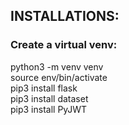 ## INSTALLATIONS:

### Create a virtual venv:
python3 -m venv venv  
source env/bin/activate  
pip3 install flask  
pip3 install dataset  
pip3 install PyJWT  

<!-- <h2>User</h2>
	<b>Create: </b><br>
	<code>curl -X POST http://127.0.0.1:5002/users -d '{"user_id":"randval1","username":"temp23123","first_name":"Hello","last_name":"World", "post_ids": [], "comment_ids": []}' -H "Content-Type: application/json"</code><br>
	<b>Delete: </b><br>
	<code>curl http://127.0.0.1:5002/users/&lt;user_id&gt;</code><br>

	<h2>Post</h2>
	<b>Create: </b><br>
	<code>curl -X POST http://127.0.0.1:5001/posts -d '{"post_id":"id1","user_id":"randval1","description":"hello this is another trial for new post", "comment_ids": []}' -H "Content-Type: application/json"</code><br>
	<b>Get: </b><br>
	<code>curl http://127.0.0.1:5001/posts</code><br>
	<code>curl http://127.0.0.1:5001/posts/&lt;post_id&gt;</code><br>
	<code>curl http://127.0.0.1:5001/user-posts/&lt;user_id&gt;</code><br>
	<b>Delete: </b><br>
	<code>curl -X DELETE http://127.0.0.1:5001/posts/id1</code><br>

	<h2>Comment</h2>
	<b>Create: </b><br>
	<code>curl -X POST http://127.0.0.1:5003/comments -d '{"comment_id":"comm2","description":"Hi, this is my second comment on the post","post_id":"id1","user_id":"randval1"}' -H "Content-Type: application/json"</code><br>
	<b>Get: </b><br>
	<code>curl http://127.0.0.1:5003/comments/&lt;comment_id&gt;</code><br>
	<code>curl http://127.0.0.1:5003/comments/&lt;post_id&gt;</code><br>
	<code>curl http://127.0.0.1:5003/user-comments/&lt;user_id&gt;</code><br>
	<b>Delete: </b><br>
	<code>curl -X DELETE http://127.0.0.1:5003/comments/comm1</code><br>

	<h2>Login & Authorization</h2>
	<b>Login</b><br>
	<code>curl -X POST -H "Content-Type: application/json" -d '{"user_id":"randval1","password":"example_password"}' http://localhost:5000/login</code><br>
	<b>Authorization</b><br>
	<code>curl -X POST -H "Content-Type: application/json" -d '{"user_id":"randval1","password":"example_password"}' http://localhost:5000/auth</code><br> -->